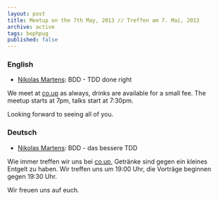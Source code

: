```yaml
---
layout: post
title: Meetup on the 7th May, 2013 // Treffen am 7. Mai, 2013
archive: active
tags: bephpug
published: false
---
```


### English

 * [Nikolas Martens](http://rtens.org): BDD - TDD done right

We meet at [co.up](http://www.bephpug.de/location.html) as always, drinks are
available for a small fee. The meetup starts at 7pm, talks start at 7:30pm.

Looking forward to seeing all of you.

### Deutsch

 * [Nikolas Martens](http://rtens.org): BDD - das bessere TDD

Wie immer treffen wir uns bei [co.up](http://www.bephpug.de/location.html),
Getränke sind gegen ein kleines Entgelt zu haben.
Wir treffen uns um 19:00 Uhr, die Vorträge beginnen gegen 19:30 Uhr.

Wir freuen uns auf euch.
